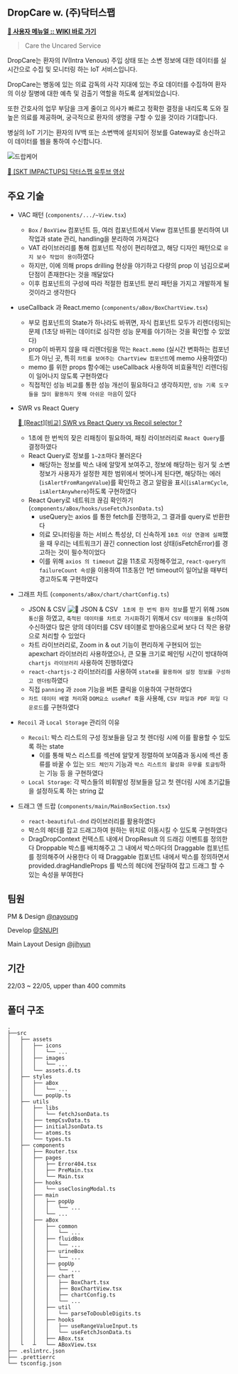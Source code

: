 ## DropCare w. (주)닥터스팹

**[:link: 사용자 메뉴얼 :: WIKI 바로 가기](https://github.com/joohaem/DropCareREADME/wiki/DropCare-%EC%82%AC%EC%9A%A9-%EC%84%A4%EB%AA%85%EC%84%9C)**

> Care the Uncared Service

DropCare는 환자의 IV(Intra Venous) 주입 상태 또는 소변 정보에 대한 데이터를 실시간으로 수집 및 모니터링 하는 IoT 서비스입니다.

DropCare는 병동에 있는 의료 감독의 사각 지대에 있는 주요 데이터를 수집하여 환자의 이상 질병에 대한 예측 및 검출기 역할을 하도록 설계되었습니다.

또한 간호사의 업무 부담을 크게 줄이고 의사가 빠르고 정확한 결정을 내리도록 도와 질 높은 의료를 제공하며, 궁극적으로 환자의 생명을 구할 수 있을 것이라 기대합니다.

병실의 IoT 기기는 환자의 IV백 또는 소변백에 설치되어 정보를 Gateway로 송신하고 이 데이터를 웹을 통하여 수신합니다.

![드랍케어 ](https://user-images.githubusercontent.com/47105088/169686799-8d68ab6a-a8da-4daa-a90a-fa66aa607f33.png)

[:link: [SKT IMPACTUPS] 닥터스팹 유투브 영상](https://www.youtube.com/watch?v=vlxZO1mdXaI)

## 주요 기술

- VAC 패턴 (`components/.../~View.tsx`)
    - `Box` / `BoxView` 컴포넌트 등, 여러 컴포넌트에서 View 컴포넌트를 분리하여 UI 작업과 state 관리, handling을 분리하여 가져갔다
    - VAT 라이브러리를 통해 컴포넌트 작성이 편리하였고, 해당 디자인 패턴으로 `유지 보수 작업이 용이`하였다
    - 하지만, 이에 의해 props drilling 현상을 야기하고 다량의 prop 이 넘김으로써 단점이 존재한다는 것을 깨달았다
    - 이후 컴포넌트의 구성에 따라 적절한 컴포넌트 분리 패턴을 가지고 개발하게 될 것이라고 생각한다

- useCallback 과 React.memo (`components/aBox/BoxChartView.tsx`)
    - 부모 컴포넌트의 State가 하나라도 바뀌면, 자식 컴포넌트 모두가 리렌더링되는 문제 (1초당 바뀌는 데이터로 심각한 성능 문제를 야기하는 것을 확인할 수 있었다)
    - prop이 바뀌지 않을 때 리렌더링을 막는 `React.memo` (실시간 변화하는 컴포넌트가 아닌 곳, 특히 `차트를 보여주는 ChartView 컴포넌트`에 memo 사용하였다)
    - memo 를 위한 props 함수에는 useCallback 사용하여 비효율적인 리렌더링이 일어나지 않도록 구현하였다
    - 직접적인 성능 비교를 통한 성능 개선이 필요하다고 생각하지만, `성능 기록 도구들을 많이 활용하지 못해 아쉬운 마음`이 있다

- SWR vs React Query
    
    [:link: [React][비교] SWR vs React Query vs Recoil selector ?](https://snupi.tistory.com/194)
    
    - 1초에 한 번씩의 잦은 리패칭이 필요하여, 패칭 라이브러리로 `React Query`를 결정하였다
    - React Query로 정보를 `1~2초`마다 불러온다
        - 해당하는 정보를 박스 내에 알맞게 보여주고,
        정보에 해당하는 링거 및 소변 정보가 사용자가 설정한 제한 범위에서 벗어나게 된다면, 해당하는 에러(`isAlertFromRangeValue`)를 확인하고 경고 알람을 표시(`isAlarmCycle`, `isAlertAnywhere`)하도록 구현하였다
    - React Query로 네트워크 끊김 확인하기 (`components/aBox/hooks/useFetchJsonData.ts`)
        - useQuery는 axios 를 통한 fetch를 진행하고, 그 결과를 query로 반환한다
        - 의료 모니터링을 하는 서비스 특성상, 더 신속하게 `10초 이상 연결에 실패`했을 때 우리는 네트워크기 끊긴 connection lost 상태(isFetchError)를 경고하는 것이 필수적이었다
        - 이를 위해 `axios 의 timeout` 값을 11초로 지정해주었고, `react-query의 failureCount 속성`을 이용하여 11초동안 1번 timeout이 일어났을 때부터 경고하도록 구현하였다

- 그래프 차트 (`components/aBox/chart/chartConfig.ts`)
    - JSON & CSV
        ![:link: JSON & CSV](https://user-images.githubusercontent.com/47105088/169864066-9d13d284-4524-4b1b-b577-2dfe899ff50c.png)
       ` 1초에 한 번씩 환자 정보`를 받기 위해 `JSON 통신`을 하였고,
        `축적된 데이터를 차트로 가시화`하기 위해서 `CSV 테이블을 통신`하여 수신하였다
        많은 양의 데이터를 CSV 테이블로 받아옴으로써 보다 더 작은 용량으로 처리할 수 있었다
    - 차트 라이브러리로, Zoom in & out 기능이 편리하게 구현되어 있는 apexchart 라이브러리 사용하였으나, 
      큰 모듈 크기로 페인팅 시간이 방대하여 `chartjs 라이브러리` 사용하여 진행하였다
    - `react-chartjs-2` 라이브러리를 사용하여 `state를 활용하여 설정 정보를 구성하고 렌더링`하였다
    - 직접 `panning` 과 `zoom` 기능을 버튼 클릭을 이용하여 구현하였다
    - `차트 데이터 배열 처리`와 `DOM요소 useRef 훅`을 사용해, `CSV 파일과 PDF 파일 다운로드`를 구현하였다

- `Recoil` 과 `Local Storage` 관리의 이유
    - `Recoil`: 박스 리스트의 구성 정보들을 담고 첫 렌더링 시에 이를 활용할 수 있도록 하는 state
        - 이를 통해
        박스 리스트를 섹션에 알맞게 정렬하여 보여줌과 동시에
        섹션 종류를 바꿀 수 있는 `모드 체인지` 기능과
        `박스 리스트의 활성화 유무를 토글링`하는 기능
        등 을 구현하였다
    - `Local Storage`: 각 박스들의 비휘발성 정보들을 담고 첫 렌더링 시에 초기값들을 설정하도록 하는 string 값

- 드래그 앤 드랍 (`components/main/MainBoxSection.tsx`)
    - `react-beautiful-dnd` 라이브러리를 활용하였다
    - 박스의 헤더를 잡고 드래그하여 원하는 위치로 이동시킬 수 있도록 구현하였다
    - DragDropContext 컨택스트 내에서 DropResult 의 드래깅 이벤트를 정의한다
Droppable 박스를 배치해주고 그 내에서 박스마다의 Draggable 컴포넌트를 정의해주어 사용한다
이 때 Draggable 컴포넌트 내에서 박스를 정의하면서 provided.dragHandleProps 를 박스의 헤더에 전달하여 잡고 드래그 할 수 있는 속성을 부여한다

## 팀원

PM & Design [@nayoung](https://www.linkedin.com/in/na-young/)

Develop [@SNUPI](https://github.com/joohaem)

Main Layout Design [@jihyun](https://www.linkedin.com/in/jihyun-lee-ba5900215/)

## 기간

22/03 ~ 22/05, upper than 400 commits

## 폴더 구조

```
.
├──src
│   ├── assets
│   │   ├── icons
│   │   │   └── ...
│   │   ├── images
│   │   │   └── ...
│   │   └── assets.d.ts
│   ├── styles
│   │   ├── aBox
│   │   │   └── ...
│   │   └── popUp.ts
│   ├── utils
│   │   ├── libs
│   │   │   └── fetchJsonData.ts
│   │   ├── tempCsvData.ts
│   │   ├── initialJsonData.ts
│   │   ├── atoms.ts
│   │   └── types.ts
│   ├── components
│   │   ├── Router.tsx
│   │   ├── pages
│   │   │   ├── Error404.tsx
│   │   │   ├── PreMain.tsx
│   │   │   └── Main.tsx
│   │   ├── hooks
│   │   │   └── useClosingModal.ts
│   │   ├── main
│   │   │   ├── popUp
│   │   │   │   └── ...
│   │   │   └── ...
│   │   ├── aBox
│   │   │   ├── common
│   │   │   │   └── ...
│   │   │   ├── fluidBox
│   │   │   │   └── ...
│   │   │   ├── urineBox
│   │   │   │   └── ...
│   │   │   ├── popUp
│   │   │   │   └── ...
│   │   │   ├── chart
│   │   │   │   ├── BoxChart.tsx
│   │   │   │   ├── BoxChartView.tsx
│   │   │   │   ├── chartConfig.ts
│   │   │   │   └── ...
│   │   │   ├── util
│   │   │   │   └── parseToDoubleDigits.ts
│   │   │   ├── hooks
│   │   │   │   ├── useRangeValueInput.ts
│   │   │   │   └── useFetchJsonData.ts
│   │   │   ├── ABox.tsx
│   └   ┴   └── ABoxView.tsx
├── .eslintrc.json
├── .prettierrc
└── tsconfig.json
```
